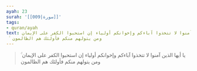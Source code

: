 ```yaml
---
ayah: 23
surah: '[[009|سورة]]'
tags:
- quran/ayah
text: يا أيها الذين آمنوا لا تتخذوا آباءكم وإخوانكم أولياء إن استحبوا الكفر على الإيمان
  ۚ ومن يتولهم منكم فأولئك هم الظالمون
---
```

> يا أيها الذين آمنوا لا تتخذوا آباءكم وإخوانكم أولياء إن استحبوا الكفر على الإيمان ۚ ومن يتولهم منكم فأولئك هم الظالمون
